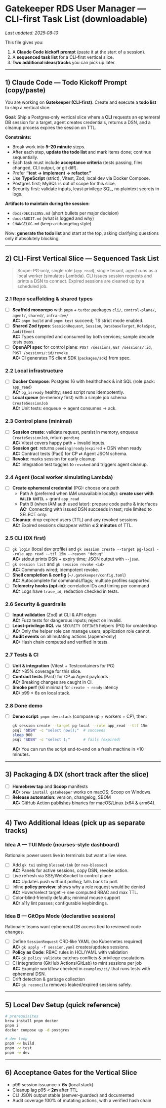 
# Gatekeeper RDS User Manager — **CLI‑first Task List** (downloadable)
_Last updated: 2025‑08‑10_

This file gives you:
1) A **Claude Code kickoff prompt** (paste it at the start of a session).  
2) A **sequenced task list** for a CLI‑first vertical slice.  
3) **Two additional ideas/tracks** you can pick up later.

---

## 1) Claude Code — Todo Kickoff Prompt (copy/paste)

You are working on **Gatekeeper (CLI-first)**. Create and execute a **todo list** to ship a vertical slice.

**Goal:** Ship a Postgres‑only vertical slice where a **CLI** requests an ephemeral DB session for a target, agent creates credentials, returns a DSN, and a cleanup process expires the session on TTL.

**Constraints:**
- Break work into **5–20 minute** steps.
- After each step, **update the todo list** and mark items done; continue sequentially.
- Each task must include **acceptance criteria** (tests passing, files changed, CLI output, or git diff).
- Prefer **“test → implement → refactor.”**
- Use **TypeScript** (strict), Vitest, Zod; local dev via Docker Compose.
- Postgres first; MySQL is out of scope for this slice.
- Security first: validate inputs, least‑privilege SQL, no plaintext secrets in logs.

**Artifacts to maintain during the session:**
- `docs/DECISIONS.md` (short bullets per major decision)
- `docs/AUDIT.md` (what is logged and why)
- `CHANGELOG.md` (keep‑a‑changelog style)

Now: **generate the todo list** and start at the top, asking clarifying questions only if absolutely blocking. 

---

## 2) CLI‑First Vertical Slice — Sequenced Task List

> Scope: PG‑only, single role (`app_read`), single tenant, agent runs as a local worker (simulates Lambda). CLI issues session requests and prints a DSN to connect. Expired sessions are cleaned up by a scheduled job.

### 2.1 Repo scaffolding & shared types
- [ ] **Scaffold monorepo** with `pnpm` + `turbo`: packages `cli/`, `control-plane/`, `agent/`, `shared/`, `infra-dev/`  
  **AC:** `pnpm build` and `pnpm test` succeed; TS strict mode enabled.
- [ ] **Shared Zod types**: `SessionRequest`, `Session`, `DatabaseTarget`, `RoleSpec`, `AuditEvent`  
  **AC:** Types compiled and consumed by both services; sample decode tests pass.
- [ ] **OpenAPI spec** for control plane: `POST /sessions`, `GET /sessions/:id`, `POST /sessions/:id/revoke`  
  **AC:** CI generates TS client SDK (`packages/sdk`) from spec.

### 2.2 Local infrastructure
- [ ] **Docker Compose**: Postgres 16 with healthcheck & init SQL (role pack: `app_read`)  
  **AC:** `pg_isready` healthy; seed script runs idempotently.
- [ ] **Local queue** (in‑memory first) with a simple job schema `CreateSessionJob`  
  **AC:** Unit tests: enqueue → agent consumes → ack.

### 2.3 Control plane (minimal)
- [ ] **Session create**: validate request, persist in memory, enqueue `CreateSessionJob`, return `pending`  
  **AC:** Vitest covers happy path + invalid inputs.
- [ ] **Session get**: returns `pending|ready|expired` + DSN when ready  
  **AC:** Contract tests (Pact) for CP ⇄ Agent JSON schema.
- [ ] **Revoke**: marks session for early cleanup  
  **AC:** Integration test toggles to `revoked` and triggers agent cleanup.

### 2.4 Agent (local worker simulating Lambda)
- [ ] **Create ephemeral credential** (PG): choose one path
  - Path A (preferred when IAM unavailable locally): **create user with `VALID UNTIL`** + grant `app_read`
  - Path B (when IAM auth used later): prepare code paths & interfaces
  **AC:** Connecting with issued DSN succeeds in test; role limited to SELECT only.
- [ ] **Cleanup**: drop expired users (TTL) and any revoked sessions  
  **AC:** Expired sessions disappear within **≤ 2 minutes** of TTL.

### 2.5 CLI (DX first)
- [ ] `gk login` (local dev profile) and `gk session create --target pg-local --role app_read --ttl 15m --reason "debug"`  
  **AC:** stdout prints DSN + expiry time; JSON output with `--json`.
- [ ] `gk session list` and `gk session revoke <id>`  
  **AC:** Commands wired; idempotent revoke.
- [ ] **Shell completion & config** (`~/.gatekeeper/config.toml`)  
  **AC:** Autocomplete for commands/flags; multiple profiles supported.
- [ ] **Telemetry hooks (opt‑in)**: correlation IDs and timing per command  
  **AC:** Logs have `trace_id`; redaction checked in tests.

### 2.6 Security & guardrails
- [ ] **Input validation** (Zod) at CLI & API edges  
  **AC:** Fuzz tests for dangerous inputs; reject on invalid.
- [ ] **Least‑privilege SQL** via `SECURITY DEFINER` helpers (PG) for create/drop  
  **AC:** Only the helper role can manage users; application role cannot.
- [ ] **Audit events** on all mutating actions (append‑only)  
  **AC:** Hash chain computed and verified in tests.

### 2.7 Tests & CI
- [ ] **Unit & integration** (Vitest + Testcontainers for PG)  
  **AC:** >85% coverage for this slice.
- [ ] **Contract tests** (Pact) for CP ⇄ Agent payloads  
  **AC:** Breaking changes are caught in CI.
- [ ] **Smoke perf** (k6 minimal) for `create → ready` latency  
  **AC:** p99 < 6s on local stack.

### 2.8 Done demo
- [ ] **Demo script**: `pnpm dev:stack` (compose up + workers + CP), then:
  ```bash
  gk session create --target pg-local --role app_read --ttl 15m
  psql "$DSN" -c "select now();"  # succeeds
  sleep 900
  psql "$DSN" -c "select 1;"      # fails (expired)
  ```
  **AC:** You can run the script end‑to‑end on a fresh machine in <10 minutes.

---

## 3) Packaging & DX (short track after the slice)
- [ ] **Homebrew tap** and **Scoop** manifests  
  **AC:** `brew install gatekeeper` works on macOS; Scoop on Windows.
- [ ] **Release automation**: version, changelog, SBOM  
  **AC:** GitHub Action publishes binaries for macOS/Linux (x64 & arm64).

---

## 4) Two Additional Ideas (pick up as separate tracks)

### Idea A — **TUI Mode** (ncurses‑style dashboard)
Rationale: power users live in terminals but want a live view.

- [ ] Add `gk tui` using `blessed/ink` (or `neo-blessed`)  
  **AC:** Panels for active sessions, copy DSN, revoke action.
- [ ] Live refresh via SSE/WebSocket to control plane  
  **AC:** Updates push without polling; falls back to poll.
- [ ] Inline **policy preview**: shows why a role request would be denied  
  **AC:** Hover/select target → see computed RBAC and max TTL.
- [ ] Color‑blind‑friendly defaults; minimal mouse support  
  **AC:** a11y lint passes; configurable keybindings.

### Idea B — **GitOps Mode** (declarative sessions)
Rationale: teams want ephemeral DB access tied to reviewed code changes.

- [ ] Define `SessionRequest` CRD‑like YAML (no Kubernetes required)  
  **AC:** `gk apply -f session.yaml` creates/updates sessions.
- [ ] **Policy as Code**: RBAC rules in HCL/YAML with validation  
  **AC:** `gk policy validate` catches conflicts & privilege escalations.
- [ ] CI integrations (GitHub Actions/GitLab) to mint sessions per job  
  **AC:** Example workflow checked in `examples/ci/` that runs tests with ephemeral DSN.
- [ ] Drift detection & garbage collection  
  **AC:** `gk reconcile` removes leaked/expired sessions safely.

---

## 5) Local Dev Setup (quick reference)
```bash
# prerequisites
brew install pnpm docker
pnpm i
docker compose up -d postgres

# dev loop
pnpm -w build
pnpm -w test
pnpm -w dev
```

---

## 6) Acceptance Gates for the Vertical Slice
- p99 session issuance < **6s** (local stack)
- Cleanup lag p95 < **2m** after TTL
- CLI JSON output stable (semver‑guarded) and documented
- Audit coverage 100% of mutating actions, with a verified hash chain
